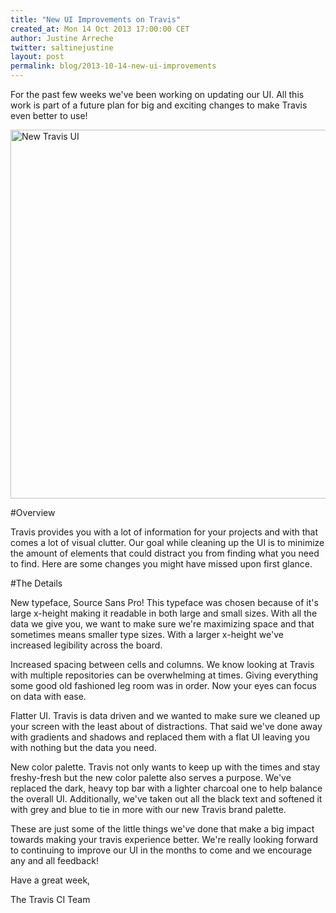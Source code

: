 ```yaml
---
title: "New UI Improvements on Travis"
created_at: Mon 14 Oct 2013 17:00:00 CET
author: Justine Arreche
twitter: saltinejustine
layout: post
permalink: blog/2013-10-14-new-ui-improvements
---
```


For the past few weeks we've been working on updating our UI. All this work is part of a future plan for big and exciting changes to make Travis even better to use!

<img src="http://img.photobucket.com/albums/v330/pretendercrazy/ScreenShot2013-10-14at111101AM_zps7931a0af.png" alt="New Travis UI" width="590">
<br>

#Overview

Travis provides you with a lot of information for your projects and with that comes a lot of visual clutter. Our goal while cleaning up the UI is to minimize the amount of elements that could distract you from finding what you need to find. Here are some changes you might have missed upon first glance.

#The Details

New typeface, Source Sans Pro! This typeface was chosen because of it's large x-height making it readable in both large and small sizes. With all the data we give you, we want to make sure we're maximizing space and that sometimes means smaller type sizes. With a larger x-height we've increased legibility across the board.

Increased spacing between cells and columns. We know looking at Travis with multiple repositories can be overwhelming at times. Giving everything some good old fashioned leg room was in order. Now your eyes can focus on data with ease.

Flatter UI. Travis is data driven and we wanted to make sure we cleaned up your screen with the least about of distractions. That said we've done away with gradients and shadows and replaced them with a flat UI leaving you with nothing but the data you need.

New color palette. Travis not only wants to keep up with the times and stay freshy-fresh but the new color palette also serves a purpose. We've replaced the dark, heavy top bar with a lighter charcoal one to help balance the overall UI. Additionally, we've taken out all the black text and softened it with grey and blue to tie in more with our new Travis brand palette.

These are just some of the little things we've done that make a big impact towards making your travis experience better. We're really looking forward to continuing to improve our UI in the months to come and we encourage any and all feedback!

Have a great week,

The Travis CI Team

